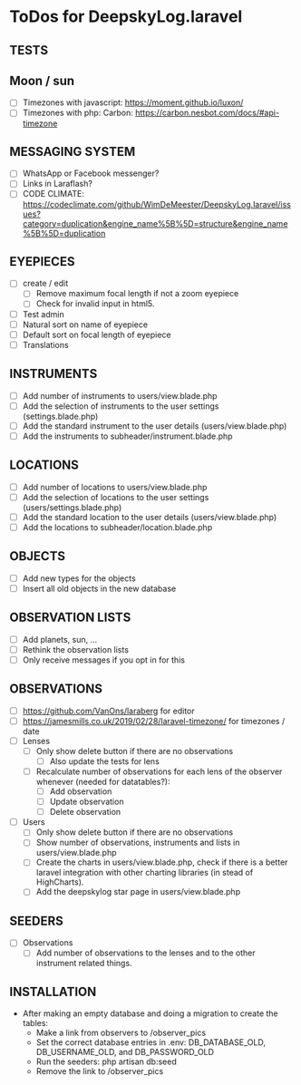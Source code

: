# ToDos for DeepskyLog.laravel

## TESTS

## Moon / sun

+ [ ] Timezones with javascript: https://moment.github.io/luxon/
+ [ ] Timezones with php: Carbon: https://carbon.nesbot.com/docs/#api-timezone

## MESSAGING SYSTEM

+ [ ] WhatsApp or Facebook messenger?
+ [ ] Links in Laraflash?
+ [ ] CODE CLIMATE: https://codeclimate.com/github/WimDeMeester/DeepskyLog.laravel/issues?category=duplication&engine_name%5B%5D=structure&engine_name%5B%5D=duplication

## EYEPIECES

+ [ ] create / edit
  + [ ] Remove maximum focal length if not a zoom eyepiece
  + [ ] Check for invalid input in html5.
+ [ ] Test admin
+ [ ] Natural sort on name of eyepiece
+ [ ] Default sort on focal length of eyepiece
+ [ ] Translations

## INSTRUMENTS

+ [ ] Add number of instruments to users/view.blade.php
+ [ ] Add the selection of instruments to the user settings (settings.blade.php)
+ [ ] Add the standard instrument to the user details (users/view.blade.php)
+ [ ] Add the instruments to subheader/instrument.blade.php

## LOCATIONS

+ [ ] Add number of locations to users/view.blade.php
+ [ ] Add the selection of locations to the user settings (users/settings.blade.php)
+ [ ] Add the standard location to the user details (users/view.blade.php)
+ [ ] Add the locations to subheader/location.blade.php

## OBJECTS

+ [ ] Add new types for the objects
+ [ ] Insert all old objects in the new database

## OBSERVATION LISTS

+ [ ] Add planets, sun, ...
+ [ ] Rethink the observation lists
+ [ ] Only receive messages if you opt in for this

## OBSERVATIONS

+ [ ] https://github.com/VanOns/laraberg for editor
+ [ ] https://jamesmills.co.uk/2019/02/28/laravel-timezone/ for timezones / date
+ [ ] Lenses
  + [ ] Only show delete button if there are no observations
    + [ ] Also update the tests for lens
  + [ ] Recalculate number of observations for each lens of the observer whenever (needed for datatables?):
    + [ ] Add observation
    + [ ] Update observation
    + [ ] Delete observation
+ [ ] Users
  + [ ] Only show delete button if there are no observations
  + [ ] Show number of observations, instruments and lists in users/view.blade.php
  + [ ] Create the charts in users/view.blade.php, check if there is a better laravel integration with other charting libraries (in stead of HighCharts).
  + [ ] Add the deepskylog star page in users/view.blade.php

## SEEDERS

+ [ ] Observations
  + [ ] Add number of observations to the lenses and to the other instrument related things.

## INSTALLATION

+ After making an empty database and doing a migration to create the tables:
  + Make a link from observers to /observer_pics
  + Set the correct database entries in .env: DB_DATABASE_OLD, DB_USERNAME_OLD, and
DB_PASSWORD_OLD
  + Run the seeders: php artisan db:seed
  + Remove the link to /observer_pics
